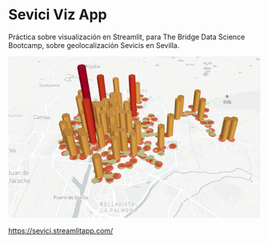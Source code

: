 # Sevici Viz App
Práctica sobre visualización en Streamlit, para The Bridge Data Science Bootcamp, sobre geolocalización Sevicis en Sevilla.

![Gotchiball game](lolmap.png)

https://sevici.streamlitapp.com/
